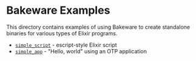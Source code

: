 # Bakeware Examples

This directory contains examples of using Bakeware to create standalone
binaries for various types of Elixir programs.

* [`simple_script`](simple_script) - escript-style Elixir script
* [`simple_app`](simple_app) - "Hello, world" using an OTP application

